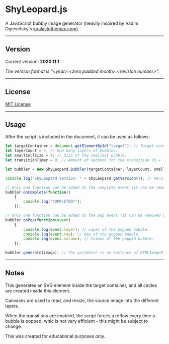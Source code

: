 # ShyLeopard.js
A JavaScript bubbly image generator (heavily inspired by Vadim Ogievetsky's [koalastothemax.com](https://koalastothemax.com/)).

---

## Version
Current version: **2020.11.1**

*The version format is &quot;&lt;year&gt;.&lt;zero padded month&gt;.&lt;revision number&gt;&quot;.*

---

## License
[MIT License](LICENSE.md)

---

## Usage
After the script is included in the document, it can be used as follows:
```JavaScript
let targetContainer = document.getElementById("target"); // Target container for the SVG element.
let layerCount = 4; // How many layers of bubbles.
let smallCellSize = 4; // Size of the smallest bubble.
let transitionTimer = 0; // Amount of seconds for the transition (0 = transitions disabled).

let bubbler = new ShyLeopard.Bubbler(targetContainer, layerCount, smallCellSize, transitionTimer);

console.log("ShyLeopard Version: " + ShyLeopard.getVersion()); // Version string (for example: "2020.11.1").

// Only one function can be added to the complete event (it can be removed by passing null to the function).
bubbler.onComplete(function()
	{
		console.log("COMPLETED!");
	});

// Only one function can be added to the pop event (it can be removed by passing null to the function).
bubbler.onPop(function(event)
	{
		console.log(event.layer); // Layer of the popped bubble.
		console.log(event.row); // Row of the popped bubble.
		console.log(event.column); // Column of the popped bubble.
	});

bubbler.generate(image); // The parameter is an instance of HTMLImageElement (and must be created before this call).
```

---

## Notes
This generates an SVG element inside the target container, and all circles are created inside this element.

Canvases are used to read, and resize, the source image into the different layers.

When the transitions are enabled, the script forces a reflow every time a bubble is popped, whic is not very efficient - this might be subject to change.

This was created for educational purposes only.